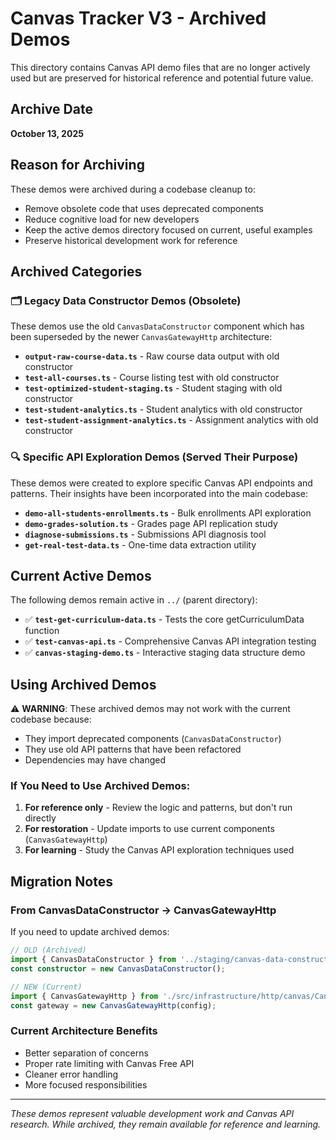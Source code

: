 # Canvas Tracker V3 - Archived Demos

This directory contains Canvas API demo files that are no longer actively used but are preserved for historical reference and potential future value.

## Archive Date
**October 13, 2025**

## Reason for Archiving
These demos were archived during a codebase cleanup to:
- Remove obsolete code that uses deprecated components
- Reduce cognitive load for new developers
- Keep the active demos directory focused on current, useful examples
- Preserve historical development work for reference

## Archived Categories

### 🗂️ Legacy Data Constructor Demos (Obsolete)
These demos use the old `CanvasDataConstructor` component which has been superseded by the newer `CanvasGatewayHttp` architecture:

- **`output-raw-course-data.ts`** - Raw course data output with old constructor
- **`test-all-courses.ts`** - Course listing test with old constructor  
- **`test-optimized-student-staging.ts`** - Student staging with old constructor
- **`test-student-analytics.ts`** - Student analytics with old constructor
- **`test-student-assignment-analytics.ts`** - Assignment analytics with old constructor

### 🔍 Specific API Exploration Demos (Served Their Purpose)
These demos were created to explore specific Canvas API endpoints and patterns. Their insights have been incorporated into the main codebase:

- **`demo-all-students-enrollments.ts`** - Bulk enrollments API exploration
- **`demo-grades-solution.ts`** - Grades page API replication study
- **`diagnose-submissions.ts`** - Submissions API diagnosis tool
- **`get-real-test-data.ts`** - One-time data extraction utility

## Current Active Demos

The following demos remain active in `../` (parent directory):

- ✅ **`test-get-curriculum-data.ts`** - Tests the core getCurriculumData function
- ✅ **`test-canvas-api.ts`** - Comprehensive Canvas API integration testing
- ✅ **`canvas-staging-demo.ts`** - Interactive staging data structure demo

## Using Archived Demos

⚠️ **WARNING**: These archived demos may not work with the current codebase because:
- They import deprecated components (`CanvasDataConstructor`)
- They use old API patterns that have been refactored
- Dependencies may have changed

### If You Need to Use Archived Demos:
1. **For reference only** - Review the logic and patterns, but don't run directly
2. **For restoration** - Update imports to use current components (`CanvasGatewayHttp`)
3. **For learning** - Study the Canvas API exploration techniques used

## Migration Notes

### From CanvasDataConstructor → CanvasGatewayHttp
If you need to update archived demos:

```typescript
// OLD (Archived)
import { CanvasDataConstructor } from '../staging/canvas-data-constructor';
const constructor = new CanvasDataConstructor();

// NEW (Current)
import { CanvasGatewayHttp } from './src/infrastructure/http/canvas/CanvasGatewayHttp';
const gateway = new CanvasGatewayHttp(config);
```

### Current Architecture Benefits
- Better separation of concerns
- Proper rate limiting with Canvas Free API
- Cleaner error handling
- More focused responsibilities

---

*These demos represent valuable development work and Canvas API research. While archived, they remain available for reference and learning.*